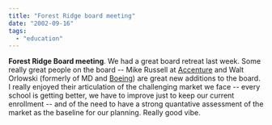 ```yaml
---
title: "Forest Ridge board meeting"
date: "2002-09-16"
tags: 
  - "education"
---
```


**Forest Ridge Board meeting**. We had a great board retreat last week. Some really great people on the board -- Mike Russell at [Accenture](http://www.accenture.com) and Walt Orlowski (formerly of MD and [Boeing](http://www.boeing.com)) are great new additions to the board. I really enjoyed their articulation of the challenging market we face -- every school is getting better, we have to improve just to keep our current enrollment -- and of the need to have a strong quantative assessment of the market as the baseline for our planning. Really good vibe.
